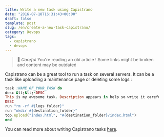```yaml
---
title: Write a new task using Capistrano
date: "2016-07-18T16:31:43+00:00"
draft: false
template: post
slug: /en/create-a-new-task-capistrano/
category: Devops
tags:
  - capistrano
  - devops
---
```



> 👴 _Careful_ You're reading an old article ! Some links might be broken and content may be outdated


Capistrano can be a great tool to run a task on several servers. It can be a task like uploading a maintenance page or deleting some logs :
```ruby 
task :NAME_OF_YOUR_TASK do
desc &lt;&lt;-DESC
This is my awesome task. Description appears in help so write it carefully.
DESC
run "rm -rf #{logs_folder}"
run "mkdir #{destination_folder}"
top.upload("index.html", "#{destination_folder}/index.html")
end
```

You can read more about writing Capistrano tasks [here](http://vladigleba.com/blog/2014/04/10/deploying-rails-apps-part-6-writing-capistrano-tasks/).
